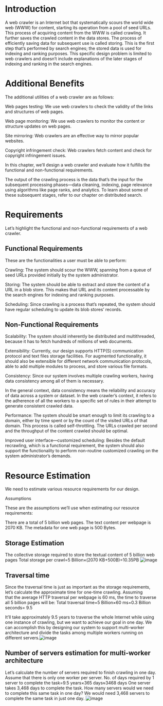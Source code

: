 # Introduction
  A web crawler is an Internet bot that systematically scours the world wide web (WWW) for content, starting its operation from a pool of seed URLs.
  This process of acquiring content from the WWW is called crawling. 
  It further saves the crawled content in the data stores. 
  The process of efficiently saving data for subsequent use is called storing.
  This is the first step that’s performed by search engines; the stored data is used for indexing and ranking purposes.
  This specific design problem is limited to web crawlers and doesn’t include explanations of the later stages of indexing and ranking in the search engines.

# Additional Benefits
  The additional utilities of a web crawler are as follows:
  
  Web pages testing: We use web crawlers to check the validity of the links and structures of web pages.
  
  Web page monitoring: We use web crawlers to monitor the content or structure updates on web pages.
  
  Site mirroring: Web crawlers are an effective way to mirror popular websites.
  
  Copyright infringement check: Web crawlers fetch content and check for copyright infringement issues.
  
  In this chapter, we’ll design a web crawler and evaluate how it fulfills the functional and non-functional requirements.
  
  The output of the crawling process is the data that’s the input for the subsequent processing phases—data cleaning, indexing, page relevance using algorithms like page ranks, and analytics. To learn about some of these subsequent stages, refer to our chapter on distributed search.

# Requirements
 Let’s highlight the functional and non-functional requirements of a web crawler.
 ## Functional Requirements
  These are the functionalities a user must be able to perform:

  Crawling: The system should scour the WWW, spanning from a queue of seed URLs provided initially by the system administrator.
  
  Storing: The system should be able to extract and store the content of a URL in a blob store. This makes that URL and its content processable by   
  the search engines for indexing and ranking purposes.
  
  Scheduling: Since crawling is a process that’s repeated, the system should have regular scheduling to update its blob stores’ records.

## Non-Functional Requirements
 Scalability: The system should inherently be distributed and multithreaded, because it has to fetch hundreds of millions of web documents.

  Extensibility: Currently, our design supports HTTP(S) communication protocol and text files storage facilities. For augmented functionality, it   
  should also be extensible for different network communication protocols, able to add multiple modules to process, and store various file formats.

  Consistency: Since our system involves multiple crawling workers, having data consistency among all of them is necessary.

  In the general context, data consistency means the reliability and accuracy of data across a system or dataset. In the web crawler’s context, it 
  refers to the adherence of all the workers to a specific set of rules in their attempt to generate consistent crawled data.

  Performance: The system should be smart enough to limit its crawling to a domain, either by time spent or by the count of the visited URLs of that 
  domain. This process is called self-throttling. The URLs crawled per second and the throughput of the content crawled should be optimal.

  Improved user interface—customized scheduling: Besides the default recrawling, which is a functional requirement, the system should also support 
  the functionality to perform non-routine customized crawling on the system administrator’s demands.

  # Resource Estimation

  We need to estimate various resource requirements for our design.

  Assumptions

  These are the assumptions we’ll use when estimating our resource requirements:

  There are a total of 5 billion web pages.
  The text content per webpage is 2070 KB.
  The metadata for one web page is 500 Bytes.

  ## Storage Estimation
  The collective storage required to store the textual content of 5 billion web pages 
  Total storage per crawl=5 Billion×(2070 KB+500B)=10.35PB
  ![image](https://github.com/shreyatpandey/Coding-Challenges/assets/32083899/19ea7af0-8f4f-49c4-8500-06de00da0348)

  ## Traversal time
  Since the traversal time is just as important as the storage requirements, let’s calculate the approximate time for one-time crawling. Assuming   
  that the average HTTP traversal per webpage is 60 ms, the time to traverse all 5 billion pages will be:
  Total traversal time=5 Billion×60 ms=0.3 Billion seconds= 9.5 

  It’ll take approximately 9.5 years to traverse the whole Internet while using one instance of crawling, but we want to achieve our goal in one day. We can accomplish this by designing our system to support multi-worker architecture and divide the tasks among multiple workers running on different servers.![image](https://github.com/shreyatpandey/Coding-Challenges/assets/32083899/5e7fd49c-4a67-4975-be52-221045801ae2)


  ## Number of servers estimation for multi-worker architecture
  Let’s calculate the number of servers required to finish crawling in one day. Assume that there is only one worker per server.
  No. of days required by 1 server to complete the task=9.5 years×365 days≈3468 days
  One server takes 3,468 days to complete the task.
  How many servers would we need to complete this same task in one day?
  We would need 3,468 servers to complete the same task in just one day.
![image](https://github.com/shreyatpandey/Coding-Challenges/assets/32083899/ecc5fe91-9482-4fcd-82bf-77f9e8d3bbfc)



  



  

